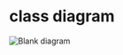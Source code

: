 # class diagram

![Blank diagram](https://user-images.githubusercontent.com/76664175/184042559-2b15d0c0-abc0-4e6c-9bff-dc5f8d9de929.png)
